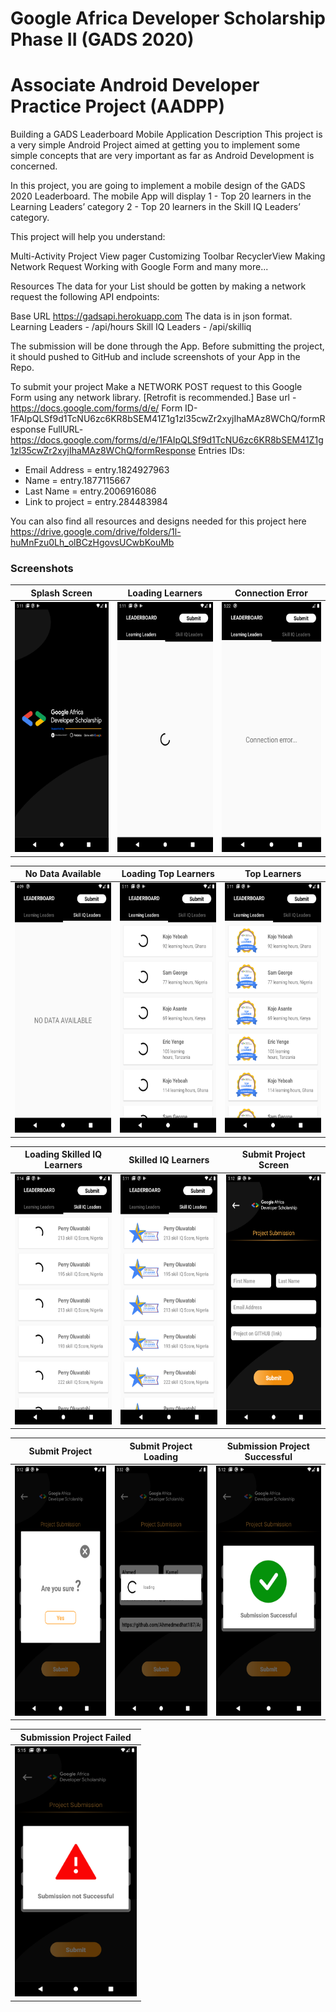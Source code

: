 # Google Africa Developer Scholarship Phase II (GADS 2020)
# Associate Android Developer Practice Project (AADPP)


Building a GADS Leaderboard Mobile Application
Description
This project is a very simple Android Project aimed at getting you to implement some simple concepts that are very important as far as Android Development is concerned.


In this project, you are going to implement a mobile design of the GADS 2020 Leaderboard. The mobile App will display 
1 - Top 20 learners in the Learning Leaders’ category 
2 - Top 20 learners in the Skill IQ Leaders’ category.


This project will help you understand:

Multi-Activity Project
View pager
Customizing Toolbar
RecyclerView
Making Network Request
Working with Google Form and many more...

Resources
The data for your List should be gotten by making a network request the following API endpoints:

Base URL https://gadsapi.herokuapp.com The data is in json format.
Learning Leaders - /api/hours
Skill IQ Leaders - /api/skilliq


The submission will be done through the App. Before submitting the project, it should pushed to GitHub and include screenshots of your App in the Repo.

To submit your project
Make a NETWORK POST request to this Google Form using any network library. [Retrofit is recommended.]
Base url - https://docs.google.com/forms/d/e/
Form ID-1FAIpQLSf9d1TcNU6zc6KR8bSEM41Z1g1zl35cwZr2xyjIhaMAz8WChQ/formResponse
FullURL- https://docs.google.com/forms/d/e/1FAIpQLSf9d1TcNU6zc6KR8bSEM41Z1g1zl35cwZr2xyjIhaMAz8WChQ/formResponse
Entries IDs:
-	Email Address   = entry.1824927963
-	Name            = entry.1877115667
-	Last Name       = entry.2006916086
-	Link to project = entry.284483984



You can also find all resources and designs needed for this project here
https://drive.google.com/drive/folders/1l-huMnFzu0Lh_olBCzHgovsUCwbKouMb




### Screenshots

| Splash Screen	 | Loading Learners  | Connection Error |
| :-----: | :-: | :-: |
| <img src="screenshots/splash_screen.png" height="400em"/> |  <img src="screenshots/loading_learners_1.png" height="400em"/> | <img src="screenshots/connection_error.png" height="400em"/> |



| No Data Available	 | Loading Top Learners  | Top Learners |
| :-----: | :-: | :-: |
| <img src="screenshots/no_data_available.png" height="400em"/> |  <img src="screenshots/loading_learners_2.png" height="400em"/> | <img src="screenshots/top_learners.png" height="400em"/> |


| Loading Skilled IQ Learners	 | Skilled IQ Learners  | Submit Project Screen |
| :-----: | :-: | :-: |
| <img src="screenshots/loading_learners_3.png" height="400em"/> |  <img src="screenshots/skill_iq_learners.png" height="400em"/> | <img src="screenshots/submit_project_1.png" height="400em"/> |



| Submit Project	 | Submit Project Loading | Submission Project Successful |
| :-----: | :-: | :-: |
| <img src="screenshots/submit_project_2.png" height="400em"/> |  <img src="screenshots/submit_loading.png" height="400em"/> | <img src="screenshots/submission_successful.png" height="400em"/> |



| Submission Project Failed |
| :-----: |
| <img src="screenshots/submission_not_successful.png" height="400em"/> |




